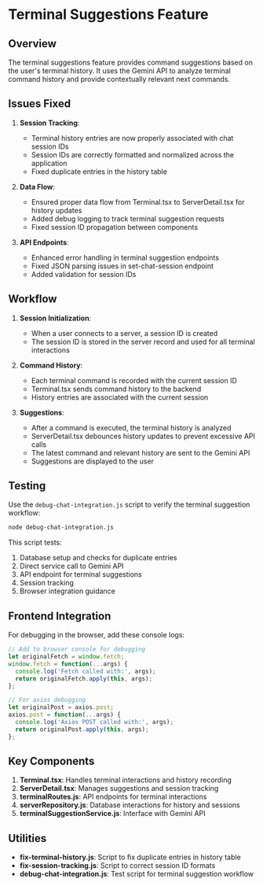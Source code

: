 # Terminal Suggestions Feature

## Overview

The terminal suggestions feature provides command suggestions based on the user's terminal history. It uses the Gemini API to analyze terminal command history and provide contextually relevant next commands.

## Issues Fixed

1. **Session Tracking**:
   - Terminal history entries are now properly associated with chat session IDs
   - Session IDs are correctly formatted and normalized across the application
   - Fixed duplicate entries in the history table

2. **Data Flow**:
   - Ensured proper data flow from Terminal.tsx to ServerDetail.tsx for history updates
   - Added debug logging to track terminal suggestion requests
   - Fixed session ID propagation between components

3. **API Endpoints**:
   - Enhanced error handling in terminal suggestion endpoints
   - Fixed JSON parsing issues in set-chat-session endpoint
   - Added validation for session IDs

## Workflow

1. **Session Initialization**:
   - When a user connects to a server, a session ID is created
   - The session ID is stored in the server record and used for all terminal interactions

2. **Command History**:
   - Each terminal command is recorded with the current session ID
   - Terminal.tsx sends command history to the backend
   - History entries are associated with the current session

3. **Suggestions**:
   - After a command is executed, the terminal history is analyzed
   - ServerDetail.tsx debounces history updates to prevent excessive API calls
   - The latest command and relevant history are sent to the Gemini API
   - Suggestions are displayed to the user

## Testing

Use the `debug-chat-integration.js` script to verify the terminal suggestion workflow:

```bash
node debug-chat-integration.js
```

This script tests:
1. Database setup and checks for duplicate entries
2. Direct service call to Gemini API
3. API endpoint for terminal suggestions
4. Session tracking
5. Browser integration guidance

## Frontend Integration

For debugging in the browser, add these console logs:

```javascript
// Add to browser console for debugging
let originalFetch = window.fetch;
window.fetch = function(...args) {
  console.log('Fetch called with:', args);
  return originalFetch.apply(this, args);
};

// For axios debugging
let originalPost = axios.post;
axios.post = function(...args) {
  console.log('Axios POST called with:', args);
  return originalPost.apply(this, args);
};
```

## Key Components

1. **Terminal.tsx**: Handles terminal interactions and history recording
2. **ServerDetail.tsx**: Manages suggestions and session tracking
3. **terminalRoutes.js**: API endpoints for terminal interactions
4. **serverRepository.js**: Database interactions for history and sessions
5. **terminalSuggestionService.js**: Interface with Gemini API

## Utilities

- **fix-terminal-history.js**: Script to fix duplicate entries in history table
- **fix-session-tracking.js**: Script to correct session ID formats
- **debug-chat-integration.js**: Test script for terminal suggestion workflow 